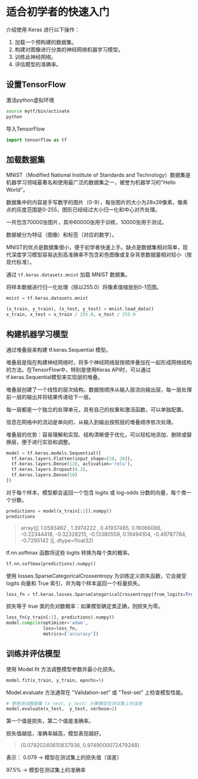 # 适合初学者的快速入门

介绍使用 Keras 进行以下操作：

1) 加载一个预构建的数据集。
2) 构建对图像进行分类的神经网络机器学习模型。
3) 训练此神经网络。
4) 评估模型的准确率。

## 设置TensorFlow  
激活python虚拟环境

```bash
source mytf/bin/activate
python

```

导入TensorFlow 

```python
import tensorflow as tf
```

## 加载数据集

MNIST（Modified National Institute of Standards and Technology）数据集是机器学习领域最著名和使用最广泛的数据集之一，被誉为机器学习的"Hello World"。

数据集中的内容是手写数字的图片（0-9），每张图片的大小为28x28像素，像素点的灰度范围是0-255，图形已经经过大小归一化和中心对齐处理。

一共包含70000张图片，其中60000张用于训练，10000张用于测试。

数据被分为特征（图像）和标签（对应的数字）。

MNIST的优点是数据集很小，便于初学者快速上手。缺点是数据集相对简单，现代深度学习模型容易达到高准确率不包含彩色图像或复杂背景数据量相对较小（按现代标准）。

通过 `tf.keras.datasets.mnist` 加载 MNIST 数据集。

将样本数据进行归一化处理（除以255.0）将像素值缩放到0-1范围。


```python
mnist = tf.keras.datasets.mnist

(x_train, y_train), (x_test, y_test) = mnist.load_data()
x_train, x_test = x_train / 255.0, x_test / 255.0

```

## 构建机器学习模型

通过堆叠层来构建 tf.keras.Sequential 模型。

堆叠层是指在构建神经网络时，将多个神经网络层按顺序叠加在一起形成网络结构的方法。在TensorFlow中，特别是使用Keras API时，可以通过tf.keras.Sequential模型来实现层的堆叠。

堆叠层创建了一个线性的层次结构，数据按顺序从输入层流向输出层，每一层处理前一层的输出并将结果传递给下一层。

每一层都是一个独立的处理单元，具有自己的权重和激活函数，可以单独配置。

信息在网络中的流动是单向的，从输入到输出按照层的堆叠顺序依次处理。

堆叠层的优势：容易理解和实现、结构清晰便于优化，可以轻松地添加、删除或替换层，便于进行实验和调整。

```python
model = tf.keras.models.Sequential([
  tf.keras.layers.Flatten(input_shape=(28, 28)),
  tf.keras.layers.Dense(128, activation='relu'),
  tf.keras.layers.Dropout(0.2),
  tf.keras.layers.Dense(10)
])

```

对于每个样本，模型都会返回一个包含 logits 或 log-odds 分数的向量，每个类一个分数。

```python
predictions = model(x_train[:1]).numpy()
predictions 
```
> array([[ 1.0593462 ,  1.3974222 ,  0.41937485,  0.16066086, -0.22344418,
        -0.32328215, -0.13380559,  0.19494104, -0.49787784, -0.7295142 ]],
      dtype=float32)

tf.nn.softmax 函数将这些 logits 转换为每个类的概率。

```python
tf.nn.softmax(predictions).numpy()

```

使用 losses.SparseCategoricalCrossentropy 为训练定义损失函数，它会接受 logits 向量和 True 索引，并为每个样本返回一个标量损失。

```python
loss_fn = tf.keras.losses.SparseCategoricalCrossentropy(from_logits=True)

```

损失等于 true 类的负对数概率：如果模型确定类正确，则损失为零。

```python
loss_fn(y_train[:1], predictions).numpy()
model.compile(optimizer='adam',
              loss=loss_fn,
              metrics=['accuracy'])
```

## 训练并评估模型

使用 Model.fit 方法调整模型参数并最小化损失。

``` python
model.fit(x_train, y_train, epochs=5)

```

Model.evaluate 方法通常在 "Validation-set" 或 "Test-set" 上检查模型性能。

```python
# 使用测试数据集 (x_test, y_test) 计算模型在测试集上的误差
model.evaluate(x_test,  y_test, verbose=2)
```
第一个值是损失，第二个值是准确率。

损失值越低，准确率越高，模型表现越好。

> [0.07920240610837936, 0.9749000072479248]

表示：
0.079 → 模型在测试集上的损失值（误差）

97.5% → 模型在测试集上的准确率

